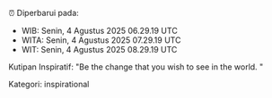 ⏰ Diperbarui pada:
- WIB: Senin, 4 Agustus 2025 06.29.19 UTC
- WITA: Senin, 4 Agustus 2025 07.29.19 UTC
- WIT: Senin, 4 Agustus 2025 08.29.19 UTC

Kutipan Inspiratif:
"Be the change that you wish to see in the world. "


Kategori: inspirational

